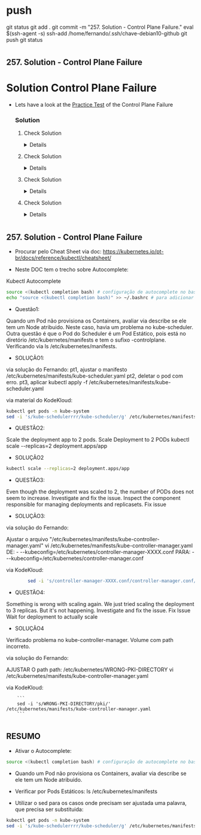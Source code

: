 #
# ###################################################################################################################### 
# ###################################################################################################################### 
#  push

git status
git add .
git commit -m "257. Solution - Control Plane Failure."
eval $(ssh-agent -s)
ssh-add /home/fernando/.ssh/chave-debian10-github
git push
git status




# ###################################################################################################################### 
# ###################################################################################################################### 
##  257. Solution - Control Plane Failure

# Solution Control Plane Failure

  - Lets have a look at the [Practice Test](https://kodekloud.com/topic/practice-test-control-plane-failure/) of the Control Plane Failure

    ### Solution

    1. Check Solution 

       <details>

        ```
        kubectl get pods -n kube-system
        ```

        ```
        sed -i 's/kube-schedulerrrr/kube-scheduler/g' /etc/kubernetes/manifests/kube-scheduler.yaml
        ```
       </details>

    2. Check Solution

       <details>

        ```
        kubectl scale deploy app --replicas=2
        ```
       </details>

    3. Check Solution

       <details>

        ```
        sed -i 's/controller-manager-XXXX.conf/controller-manager.conf/' /etc/kubernetes/manifests/kube-controller-manager.yaml
        ```
       </details>

    4. Check Solution

       <details>

        ```
        sed -i 's/WRONG-PKI-DIRECTORY/pki/' /etc/kubernetes/manifests/kube-controller-manager.yaml
        ```
       </details>





# ###################################################################################################################### 
# ###################################################################################################################### 
##  257. Solution - Control Plane Failure


- Procurar pelo Cheat Sheet via doc:
<https://kubernetes.io/pt-br/docs/reference/kubectl/cheatsheet/>

- Neste DOC tem o trecho sobre Autocomplete:

Kubectl Autocomplete

~~~~BASH
source <(kubectl completion bash) # configuração de autocomplete no bash do shell atual, o pacote bash-completion precisa ter sido instalado primeiro.
echo "source <(kubectl completion bash)" >> ~/.bashrc # para adicionar o autocomplete permanentemente no seu shell bash.
~~~~






- Questão1:

Quando um Pod não provisiona os Containers, avaliar via describe se ele tem um Node atribuido.
Neste caso, havia um problema no kube-scheduler.
Outra questão é que o Pod do Scheduler é um Pod Estático, pois está no diretório /etc/kubernetes/manifests e tem o sufixo -controlplane.
Verificando via ls /etc/kubernetes/manifests.


- SOLUÇÃO1:

via solução do Fernando:
pt1, ajustar o manifesto /etc/kubernetes/manifests/kube-scheduler.yaml
pt2, deletar o pod com erro.
pt3, aplicar kubectl apply -f /etc/kubernetes/manifests/kube-scheduler.yaml

via material do KodeKloud:
~~~~BASH
kubectl get pods -n kube-system
sed -i 's/kube-schedulerrrr/kube-scheduler/g' /etc/kubernetes/manifests/kube-scheduler.yaml
~~~~





- QUESTÃO2:

Scale the deployment app to 2 pods.
Scale Deployment to 2 PODs
kubectl scale --replicas=2 deployment.apps/app


- SOLUÇÃO2

~~~~BASH
kubectl scale --replicas=2 deployment.apps/app
~~~~





- QUESTÃO3:

Even though the deployment was scaled to 2, the number of PODs does not seem to increase. Investigate and fix the issue.
Inspect the component responsible for managing deployments and replicasets.
Fix issue

- SOLUÇÃO3:

via solução do Fernando:

Ajustar o arquivo "/etc/kubernetes/manifests/kube-controller-manager.yaml"
vi /etc/kubernetes/manifests/kube-controller-manager.yaml
DE:
    - --kubeconfig=/etc/kubernetes/controller-manager-XXXX.conf
PARA:
    - --kubeconfig=/etc/kubernetes/controller-manager.conf


via KodeKloud:

```bash
        sed -i 's/controller-manager-XXXX.conf/controller-manager.conf/' /etc/kubernetes/manifests/kube-controller-manager.yaml
```







- QUESTÃO4:

Something is wrong with scaling again. We just tried scaling the deployment to 3 replicas. But it's not happening.
Investigate and fix the issue.
Fix Issue
Wait for deployment to actually scale


- SOLUÇÃO4

Verificado problema no kube-controller-manager.
Volume com path incorreto.

via solução do Fernando:

AJUSTAR O path
path: /etc/kubernetes/WRONG-PKI-DIRECTORY
vi /etc/kubernetes/manifests/kube-controller-manager.yaml 

via KodeKloud:

        ```
        sed -i 's/WRONG-PKI-DIRECTORY/pki/' /etc/kubernetes/manifests/kube-controller-manager.yaml
        ```









# ###################################################################################################################### 
# ###################################################################################################################### 
##  RESUMO

- Ativar o Autocomplete:

~~~~BASH
source <(kubectl completion bash) # configuração de autocomplete no bash do shell atual, o pacote bash-completion precisa ter sido instalado primeiro.
~~~~


- Quando um Pod não provisiona os Containers, avaliar via describe se ele tem um Node atribuido.


- Verificar por Pods Estáticos:
ls /etc/kubernetes/manifests


- Utilizar o sed para os casos onde precisam ser ajustada uma palavra, que precisa ser substituida:

~~~~BASH
kubectl get pods -n kube-system
sed -i 's/kube-schedulerrrr/kube-scheduler/g' /etc/kubernetes/manifests/kube-scheduler.yaml
~~~~